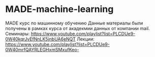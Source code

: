 # MADE-machine-learning
MADE курс по машинному обучению
Данные материалы были получены в рамках курса от акадекмии данных от компании mail.
Семинары:
https://www.youtube.com/playlist?list=PLCDUe9-0W40kqrJvEfNnLK5jnbUA6eNQT
Лекции:
https://www.youtube.com/playlist?list=PLCDUe9-0W40mrfQAYRLEGHxmSMxufKeo-
